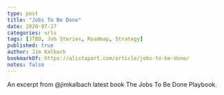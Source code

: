 ```yaml
---
type: post
title: "Jobs To Be Done"
date: 2020-07-27
categories: urls
tags: [JTBD, Job Stories, Roadmap, Strategy]
published: true
author: Jim Kalbach
bookmarkOf: https://alistapart.com/article/jobs-to-be-done/
notes: false
---
```


An excerpt from @jimkalbach latest book The Jobs To Be Done Playbook.